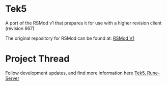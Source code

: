 # Tek5
A port of the RSMod v1 that prepares it for use with a higher revision client (revision 667)

The original repository for RSMod can be found at: [RSMod V1](https://github.com/Tomm0017/rsmod)

# Project Thread

Follow development updates, and find more information here [Tek5, Rune-Server](https://www.rune-server.ee/runescape-development/rs-503-client-and-server/projects/703764-tek5-open-source-high-revision-conversion-rsmod-v1.html)
